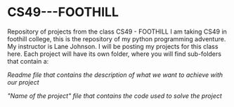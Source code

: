 # CS49---FOOTHILL
Repository of projects from the class CS49 - FOOTHILL
I am taking CS49 in foothill college, this is the repository of my python programming adventure. My instructor is Lane Johnson. I will be posting my projects for this class here.
Each project will have its own folder, where you will find sub-folders that contain a:


_Readme file that contains the description of what we want to achieve with our project_

_"Name of the project" file that contains the code used to solve the project_
